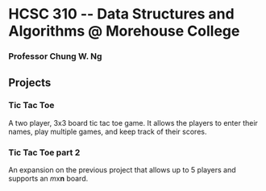 # HCSC 310 -- Data Structures and Algorithms @ Morehouse College
### Professor Chung W. Ng

## Projects
### Tic Tac Toe

A two player, 3x3 board tic tac toe game. It allows the players to enter their
names, play multiple games, and keep track of their scores.

### Tic Tac Toe part 2

An expansion on the previous project that allows up to 5 players and supports an
*m*x**n** board.
